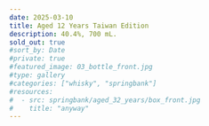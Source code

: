 ```yaml
---
date: 2025-03-10
title: Aged 12 Years Taiwan Edition
description: 40.4%, 700 mL.
sold_out: true
#sort_by: Date
#private: true
#featured_image: 03_bottle_front.jpg
#type: gallery
#categories: ["whisky", "springbank"]
#resources:
#  - src: springbank/aged_32_years/box_front.jpg
#    title: "anyway"
---
```

